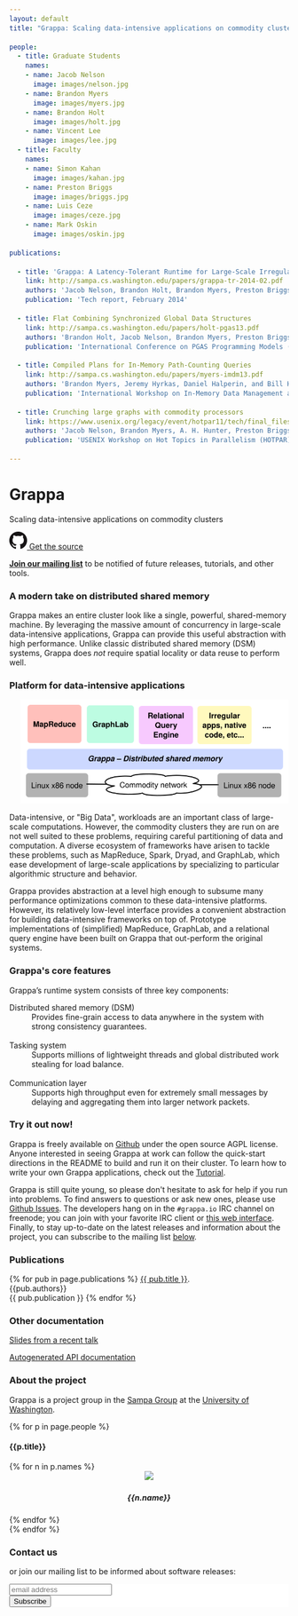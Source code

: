 ```yaml
---
layout: default
title: "Grappa: Scaling data-intensive applications on commodity clusters"

people:
  - title: Graduate Students
    names:
    - name: Jacob Nelson
      image: images/nelson.jpg
    - name: Brandon Myers
      image: images/myers.jpg
    - name: Brandon Holt
      image: images/holt.jpg
    - name: Vincent Lee
      image: images/lee.jpg
  - title: Faculty
    names:
    - name: Simon Kahan
      image: images/kahan.jpg
    - name: Preston Briggs
      image: images/briggs.jpg
    - name: Luis Ceze
      image: images/ceze.jpg
    - name: Mark Oskin
      image: images/oskin.jpg

publications:

  - title: 'Grappa: A Latency-Tolerant Runtime for Large-Scale Irregular Applications'
    link: http://sampa.cs.washington.edu/papers/grappa-tr-2014-02.pdf
    authors: 'Jacob Nelson, Brandon Holt, Brandon Myers, Preston Briggs, Luis Ceze, Simon Kahan, and Mark Oskin'
    publication: 'Tech report, February 2014'

  - title: Flat Combining Synchronized Global Data Structures
    link: http://sampa.cs.washington.edu/papers/holt-pgas13.pdf
    authors: 'Brandon Holt, Jacob Nelson, Brandon Myers, Preston Briggs, Luis Ceze, Simon Kahan, and Mark Oskin'
    publication: 'International Conference on PGAS Programming Models (PGAS), October 2013'

  - title: Compiled Plans for In-Memory Path-Counting Queries
    link: http://sampa.cs.washington.edu/papers/myers-imdm13.pdf
    authors: 'Brandon Myers, Jeremy Hyrkas, Daniel Halperin, and Bill Howe'
    publication: 'International Workshop on In-Memory Data Management and Analytics (IMDM w/ VLDB), August 2013'

  - title: Crunching large graphs with commodity processors
    link: https://www.usenix.org/legacy/event/hotpar11/tech/final_files/Nelson.pdf
    authors: 'Jacob Nelson, Brandon Myers, A. H. Hunter, Preston Briggs, Luis Ceze, Carl Ebeling, Dan Grossman, Simon Kahan, Mark Oskin'
    publication: 'USENIX Workshop on Hot Topics in Parallelism (HOTPAR), June 2011'
  
---
```


<div class="jumbotron">
  <h1>Grappa</h1>
  <p class="lead">Scaling data-intensive applications on commodity clusters</p>
  <p><a class="btn btn-lg btn-success" href="http://github.com/uwsampa/grappa" role="button"
        onclick="trackOutboundLink('http://github.com/uwsampa/grappa'); return false;">
    <img src="images/GitHub-Mark-32px.png" /> <span>Get the source</span> </a>
  </p>
</div>

<div class="alert alert-info">
  <p><strong><a class="" href="#contact" role="button">Join our mailing list</a></strong> to be notified of future releases, tutorials, and other tools.</p>
</div>

### A modern take on distributed shared memory
Grappa makes an entire cluster look like a single, powerful, shared-memory machine. By leveraging the massive amount of concurrency in large-scale data-intensive applications, Grappa can provide this useful abstraction with high performance. Unlike classic distributed shared memory (DSM) systems, Grappa does *not* require spatial locality or data reuse to perform well.

### Platform for data-intensive applications

<div class="pull-right" style="padding-left:20px">
  <img src="images/system-stack.svg" />
</div>

Data-intensive, or "Big Data", workloads are an important class of large-scale computations. However, the commodity clusters they are run on are not well suited to these problems, requiring careful partitioning of data and computation. A diverse ecosystem of frameworks have arisen to tackle these problems, such as MapReduce, Spark, Dryad, and GraphLab, which ease development of large-scale applications by specializing to particular algorithmic structure and behavior.

Grappa provides abstraction at a level high enough to subsume many performance optimizations common to these data-intensive platforms. However, its relatively low-level interface provides a convenient abstraction for building data-intensive frameworks on top of. Prototype implementations of (simplified) MapReduce, GraphLab, and a relational query engine have been built on Grappa that out-perform the original systems.

<!--
- link to actual results?
- other page with more detailed descriptions of these implementations?
-->

### Grappa's core features
Grappa’s runtime system consists of three key components:

<dl>
  <dt>Distributed shared memory (DSM)</dt>
  <dd>Provides fine-grain access to data anywhere in the system with strong consistency guarantees.</dd>
<br/>
  <dt>Tasking system</dt>
  <dd>Supports millions of lightweight threads and global distributed work stealing for load balance.</dd>
<br/>
  <dt>Communication layer</dt>
  <dd>Supports high throughput even for extremely small messages by delaying and aggregating them into larger network packets.</dd>
</dl>

### Try it out now!
Grappa is freely available on [Github](http://github.com/uwsampa/grappa) under the open source AGPL license. Anyone interested in seeing Grappa at work can follow the quick-start directions in the README to build and run it on their cluster. To learn how to write your own Grappa applications, check out the [Tutorial](https://github.com/uwsampa/grappa/blob/master/doc/tutorial/tutorial.md).

Grappa is still quite young, so please don't hesitate to ask for help if you run into problems. To find answers to questions or ask new ones, please use [Github Issues](https://github.com/uwsampa/grappa/issues). The developers hang on in the ```#grappa.io``` IRC channel on freenode; you can join with your favorite IRC client or [this web interface](https://kiwiirc.com/client/chat.freenode.net/#grappa.io). Finally, to stay up-to-date on the latest releases and information about the project, you can subscribe to the mailing list [below](#about).

### Publications

{% for pub in page.publications %}
<a href="{{ pub.link }}" onclick="trackOutboundLink('{{ pub.link }}'); return false;">{{ pub.title }}</a>.<br/>
{{pub.authors}}<br/>
{{ pub.publication }}
{% endfor %}

### Other documentation
<p>
  <a href="http://grappa.io/docs/grappa-overview-jan2014.pdf"
     onclick="trackOutboundLink('http://grappa.io/docs/grappa-overview-jan2014.pdf'); return false;">Slides from a recent talk</a>
</p>
<p>
  <a href="http://grappa.io/doxygen"
     onclick="trackOutboundLink('http://grappa.io/doxygen'); return false;">Autogenerated API documentation</a>
</p>

<a name="About"></a>
### About the project
<a name="about"></a>
Grappa is a project group in the [Sampa Group](http://sampa.cs.washington.edu) at the [University of Washington](http://www.washington.edu).

<!-- grads and faculty (names/pics) -->
{% for p in page.people %}
<h4>{{p.title}}</h4>
<div class="row">
  <div class="col-sm-1" align="center"></div>
  {% for n in p.names %}
  <div class="col-sm-2" align="center">
    <img src="{{n.image}}" height="100" class="img-rounded" />
    <h5>{{n.name}}</h5>
  </div>
  {% endfor %}
</div>
{% endfor %}

<a name="contact"></a>
### Contact us
<script type="text/javascript">
//<![CDATA[
  <!--
  var x="function f(x){var i,o=\"\",ol=x.length,l=ol;while(x.charCodeAt(l/13)!" +
  "=48){try{x+=x;l+=l;}catch(e){}}for(i=l-1;i>=0;i--){o+=x.charAt(i);}return o" +
  ".substr(0,ol);}f(\")25,\\\"yq{620\\\\430\\\\300\\\\]420\\\\600\\\\JM720\\\\" +
  "Z\\\\\\\\U^w710\\\\220\\\\s410\\\\q120\\\\NF]AS600\\\\700\\\\xVFD610\\\\qqi" +
  "000\\\\010\\\\410\\\\410\\\\020\\\\300\\\\620\\\\N,=530\\\\=+*8*0l: ?;0=m22" +
  "0\\\\p*.8!h&zgl-.$4VLJ220\\\\OT\\\\\\\\UBUZP\\\"(f};o nruter};))++y(^)i(tAe" +
  "doCrahc.x(edoCrahCmorf.gnirtS=+o;721=%y;i=+y)25==i(fi{)++i;l<i;0=i(rof;htgn" +
  "el.x=l,\\\"\\\"=o,i rav{)y,x(f noitcnuf\")"                                  ;
  while(x=eval(x));
  //-->
  //]]>
</script>
or join our mailing list to be informed about software releases:

<!-- Begin MailChimp Signup Form -->
<link href="//cdn-images.mailchimp.com/embedcode/slim-081711.css" rel="stylesheet" type="text/css" />
<style type="text/css">
#mc_embed_signup{background:#fff; clear:left; font:14px Helvetica,Arial,sans-serif; }
/* Add your own MailChimp form style overrides in your site stylesheet or in this style block.
We recommend moving this block and the preceding CSS link to the HEAD of your HTML file. */
</style>
<div id="mc_embed_signup">
  <form action="http://washington.us3.list-manage.com/subscribe/post?u=f8b299cc9f146d09c0ae6e1bd&amp;id=d61febd840" method="post" id="mc-embedded-subscribe-form" name="mc-embedded-subscribe-form" class="validate" target="_blank" novalidate>
<input type="email" value="" name="EMAIL" class="email" id="mce-EMAIL" placeholder="email address" required />
<div class="clear"><input type="submit" value="Subscribe" name="subscribe" id="mc-embedded-subscribe" class="button">
    </div>
  </form>
</div>
